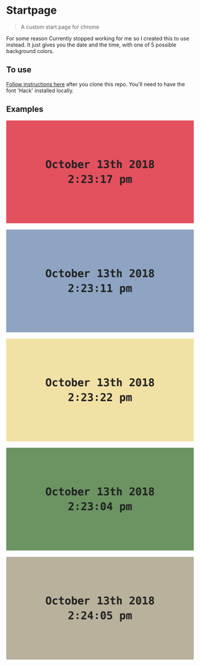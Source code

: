 # Startpage

> A custom start page for chrome

For some reason Currently stopped working for me so I created this to use instead. It just gives you the date and the time, with one of 5 possible background colors.

## To use

[Follow instructions here](https://superuser.com/a/909595) after you clone this repo. You'll need to have the font 'Hack' installed locally.

## Examples

![screenshots/1.png](screenshots/1.png)

![screenshots/2.png](screenshots/2.png)

![screenshots/3.png](screenshots/3.png)

![screenshots/4.png](screenshots/4.png)

![screenshots/5.png](screenshots/5.png)